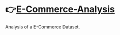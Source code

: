 # 👉<a name="hostedLink" href="https://public.tableau.com/profile/rahulkumar101#!/vizhome/main3/Story1">E-Commerce-Analysis</a>
Analysis of a E-Commerce Dataset.
